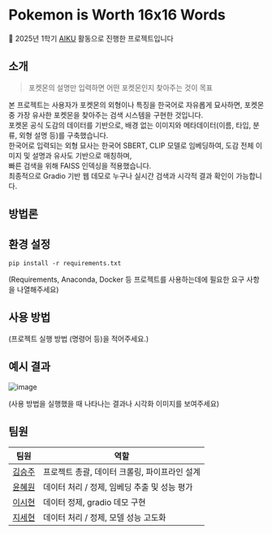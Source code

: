 # Pokemon is Worth 16x16 Words

📢 2025년 1학기 [AIKU](https://github.com/AIKU-Official) 활동으로 진행한 프로젝트입니다

## 소개
> 포켓몬의 설명만 입력하면 어떤 포켓몬인지 찾아주는 것이 목표

본 프로젝트는 사용자가 포켓몬의 외형이나 특징을 한국어로 자유롭게 묘사하면, 포켓몬 중 가장 유사한 포켓몬을 찾아주는 검색 시스템을 구현한 것입니다.  
포켓몬 공식 도감의 데이터를 기반으로, 배경 없는 이미지와 메타데이터(이름, 타입, 분류, 외형 설명 등)를 구축했습니다.  
한국어로 입력되는 외형 묘사는 한국어 SBERT, CLIP 모델로 임베딩하여, 도감 전체 이미지 및 설명과 유사도 기반으로 매칭하며,  
빠른 검색을 위해 FAISS 인덱싱을 적용했습니다.    
최종적으로 Gradio 기반 웹 데모로 누구나 실시간 검색과 시각적 결과 확인이 가능합니다.  

## 방법론



## 환경 설정
```
pip install -r requirements.txt
```

(Requirements, Anaconda, Docker 등 프로젝트를 사용하는데에 필요한 요구 사항을 나열해주세요)

## 사용 방법

(프로젝트 실행 방법 (명령어 등)을 적어주세요.)

## 예시 결과
![image](https://github.com/user-attachments/assets/504553bd-316b-4bf4-8489-18be52ca019c)

(사용 방법을 실행했을 때 나타나는 결과나 시각화 이미지를 보여주세요)

## 팀원

  | 팀원                            | 역할                                       |
| ----------------------------- | ---------------------------------------- |
| [김승주](https://github.com/topsecretjuju) |    프로젝트 총괄, 데이터 크롤링, 파이프라인 설계    |
| [윤혜원](https://github.com/yoonewon)     |    데이터 처리 / 정제, 임베딩 추출 및 성능 평가     |
| [이시현](https://github.com/thissihyun)        |    데이터 정제, gradio 데모 구현    |
| [지세현](https://github.com/sehyeonji321)        |    데이터 처리 / 정제, 모델 성능 고도화   |
